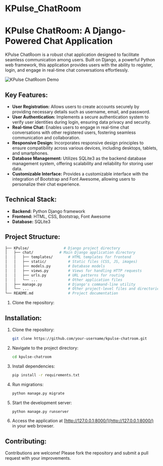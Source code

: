 # KPulse_ChatRoom
# KPulse ChatRoom: A Django-Powered Chat Application

KPulse ChatRoom is a robust chat application designed to facilitate seamless communication among users. Built on Django, a powerful Python web framework, this application provides users with the ability to register, login, and engage in real-time chat conversations effortlessly.

![KPulse ChatRoom Demo](demo.gif)

## Key Features:

- **User Registration:** Allows users to create accounts securely by providing necessary details such as username, email, and password.
- **User Authentication:** Implements a secure authentication system to verify user identities during login, ensuring data privacy and security.
- **Real-time Chat:** Enables users to engage in real-time chat conversations with other registered users, fostering seamless communication and collaboration.
- **Responsive Design:** Incorporates responsive design principles to ensure compatibility across various devices, including desktops, tablets, and smartphones.
- **Database Management:** Utilizes SQLite3 as the backend database management system, offering scalability and reliability for storing user data.
- **Customizable Interface:** Provides a customizable interface with the integration of Bootstrap and Font Awesome, allowing users to personalize their chat experience.

## Technical Stack:

- **Backend:** Python Django framework
- **Frontend:** HTML, CSS, Bootstrap, Font Awesome
- **Database:** SQLite3

## Project Structure:
``` bash
├── KPulse/                # Django project directory
│   ├── chat/            # Main Django application directory
│   │   ├── templates/       # HTML templates for frontend
│   │   ├── static/          # Static files (CSS, JS, images)
│   │   ├── models.py        # Database models
│   │   ├── views.py         # Views for handling HTTP requests
│   │   ├── urls.py          # URL patterns for routing
│   │   └── ...              # Other application files
│   ├── manage.py            # Django's command-line utility
│   └── ...                  # Other project-level files and directories
└── README.md                # Project documentation
```



1. Clone the repository:

## Installation:

1. Clone the repository:

    ```bash
    git clone https://github.com/your-username/kpulse-chatroom.git
    ```

2. Navigate to the project directory:

    ```bash
    cd kpulse-chatroom
    ```

3. Install dependencies:

    ```bash
    pip install -r requirements.txt
    ```

4. Run migrations:

    ```bash
    python manage.py migrate
    ```

5. Start the development server:

    ```bash
    python manage.py runserver
    ```

6. Access the application at [http://127.0.0.1:8000/](http://127.0.0.1:8000/) in your web browser.

## Contributing:

Contributions are welcome! Please fork the repository and submit a pull request with your improvements.


